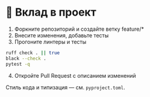 # 🤝 Вклад в проект

1. Форкните репозиторий и создайте ветку feature/*
2. Внесите изменения, добавьте тесты
3. Прогоните линтеры и тесты
```bash
ruff check . || true
black --check .
pytest -q
```
4. Откройте Pull Request с описанием изменений

Стиль кода и типизация — см. `pyproject.toml`.